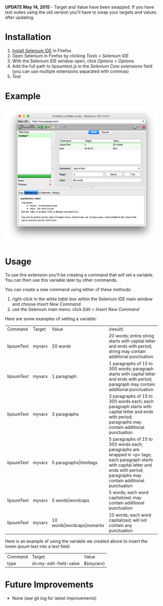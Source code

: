 **UPDATE May 14, 2015** - Target and Value have been swapped. If you have test suites using the old version you'll have to swap your targets and values after updating.

# Installation
1. [Install Selenium IDE](http://seleniumhq.org/) in Firefox
1. Open Selenium in Firefox by clicking *Tools > Selenium IDE*
1. With the Selenium IDE window open, click *Options > Options*
1. Add the full path to lipsumtext.js in the *Selenium Core extensions* field (you can use multiple extensions separated with commas)
1. Test

# Example
![Example](https://raw.githubusercontent.com/agileadam/selenium-lipsumtext/master/example1.png)
    
# Usage
To use this extension you'll be creating a command that will set a variable. You can then use this variable later by other commands.

You can create a new command using either of these methods:

1. right-click in the white *table* box within the Selenium IDE main window and choose *Insert New Command*.
1. use the Selenium main menu: click *Edit > Insert New Command*

Here are some examples of setting a variable:

<table>
	<tr>
		<td>Command</td>
		<td>Target</td>
		<td>Value</td>
		<td>(result)</td>
	</tr>
	<tr>
		<td>lipsumText</td>
		<td>myvarx</td>
		<td>20 words</td>
		<td>20 words; entire string starts with capital letter and ends with period; string may contain additional punctuation</td>
	</tr>
	<tr>
		<td>lipsumText</td>
		<td>myvarx</td>
		<td>1 paragraph</td>
		<td>1 paragraphs of 15 to 300 words; paragraph starts with capital letter and ends with period; paragraph may contain additional punctuation</td>
	</tr>
	<tr>
		<td>lipsumText</td>
		<td>myvarx</td>
		<td>3 paragraphs</td>
		<td>3 paragraphs of 15 to 300 words each; each paragraph starts with capital letter and ends with period; paragraphs may contain additional punctuation</td>
	</tr>
	<tr>
		<td>lipsumText</td>
		<td>myvarx</td>
		<td>5 paragraphs|htmltags</td>
		<td>5 paragraphs of 15 to 300 words each; paragraphs are wrapped in &lt;p&gt; tags; each paragraph starts with capital letter and ends with period; paragraphs may contain additional punctuation</td>
	</tr>
	<tr>
		<td>lipsumText</td>
		<td>myvarx</td>
		<td>5 words|wordcaps</td>
		<td>5 words; each word capitalized; may contain additional punctuation</td>
	</tr>
	<tr>
		<td>lipsumText</td>
		<td>myvarx</td>
		<td>10 words|wordcaps|nomarks</td>
		<td>10 words; each word capitalized; will not contain any punctuation</td>
	</tr>
</table>

Here is an example of using the variable we created above to insert the lorem ipsum text into a text field:

<table>
	<tr>
		<td>Command</td>
		<td>Target</td>
		<td>Value</td>
	</tr>
	<tr>
		<td>type</td>
		<td>id=my-edit-field-value</td>
		<td>${myvarx}</td>
	</tr>
</table>

# Future Improvements
- None (see git log for latest improvements)
